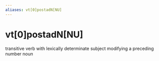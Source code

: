 ```yaml
---
aliases: vt[0]postadN[NU]
---
```

# vt[0]postadN[NU]

transitive verb with lexically determinate subject modifying a preceding number noun